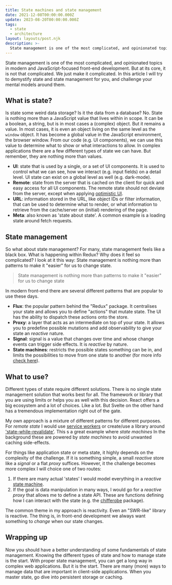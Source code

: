 ```yaml
---
title: State machines and state management
date: 2021-12-08T00:00:00.000Z
update: 2023-08-20T00:00:00.000Z
tags:
  - state
  - architecture
layout: layouts/post.njk
description: >-
  State management is one of the most complicated, and opinionated topics in modern and JavaScript-focused front-end development. Let's make it easier.
---
```


State management is one of the most complicated, and opinionated topics in modern and JavaScript-focused front-end development. But at its core, it is not that complicated. We just make it complicated. In this article I will try to demystify state and state management for you, and challenge your mental models around them.

## What is state?

Is state some weird data storage? Is it the data from a database? No. State is nothing more than a JavaScript value that lives within in scope. It can be a boolean, a string, but is in most cases a (complex) object. But it remains a value. In most cases, it is even an object living on the same level as the `window` object. It has become a global value in the JavaScript environment, the browser window. From our code (e.g. UI components), we can use this value to determine what to show or what interactions to allow. In complex applications there are a few different types of state we can have. But remember, they are nothing more than values.

- **UI**: state that is used by a single, or a set of UI components. It is used to control what we can see, how we interact (e.g. input fields) on a detail level. UI state can exist on a global level as well (e.g. dark-mode).
- **Remote**: state from the server that is cached on the client for quick and easy access for all UI components. The remote state should not deviate from the server, except when applying [optimistic UI](https://www.smashingmagazine.com/2016/11/true-lies-of-optimistic-user-interfaces/).
- **URL**: information stored in the URL, like object IDs or filter information, that can be used to determine what to render, or what information to retrieve from the cache/server on (initial) rendering of the page.
- **Meta**: also known as 'state about state'. A common example is a loading state around fetch requests.

## State management
So what about state management? For many, state management feels like a black box. What is happening within Redux? Why does it feel so complicated? I look at it this way: State management is nothing more than patterns to make it "easier" for us to change state. 

> State management is nothing more than patterns to make it "easier" for us to change state

In modern front-end there are several different patterns that are popular to use these days. 

- **Flux**: the popular pattern behind the "Redux" package. It centralises your state and allows you to define "actions" that mutate state. The UI has the ability to dispatch these actions onto the store.
- **Proxy**: a layer that acts as an intermediate on top of your state. It allows you to predefine possible mutations and add observability to give your state an *reactive* nature. 
- **Signal**:  signal is a value that changes over time and whose change events can trigger side effects. It is *reactive* by nature.
- **State machines**: restricts the possible states something can be in, and limits the possibilities to move from one state to another (for more info [check here](https://statecharts.dev/what-is-a-state-machine.html)).

## What to use? 
Different types of state require different solutions. There is no single state management solution that works best for all. The framework or library that you are using limits or helps you as well with this decision. React offers a big ecosystem and a lot of choices. Like a lot. But Svelte on the other hand has a tremendous implementation right out of the gate. 

My own approach is a mixture of different patterns for different purposes. For *remote state* I would use [service workers](/writing/i-was-wrong-about-service-workers) or create/use a library around ['state-while-revalidate'](/writing/data-fetching-swr-svelte). This s a great example where *state machines* In the background these are powered by *state machines* to avoid unwanted caching side-effects. 

For things like application state or meta state, it highly depends on the complexity of the challenge. If it is something simple, a small *reactive* store like a *signal* or a flat *proxy* suffices. However, it the challenge becomes more complex I will choice one of two routes:

1. If there are many actual 'states' I would model everything in a *reactive* [state machine](/writing/the-case-for-state-machines).
2. If the goal is data manipulation in many ways, I would go for a *reactive* *proxy* that allows me to define a state API. These are functions defining how I can interact with the state (e.g. the [chifferobe](https://github.com/kevtiq/chifferobe) package). 

The common theme in my approach is reactivity. Even an "SWR-like" library is reactive. The thing is, in front-end development we always want something to *change* when our state changes.

## Wrapping up

Now you should have a better understanding of some fundamentals of state management. Knowing the different types of state and how to manage state is the start. With proper state management, you can get a long way in complex web applications. But it is the start. There are many (more) ways to manage data that are important in client-side applications. When you master state, go dive into persistent storage or caching.
